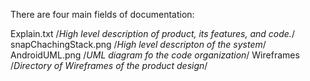 There are four main fields of documentation:

Explain.txt /*High level description of product, its features, and code.*/
snapChachingStack.png /*High level descripton of the system*/
AndroidUML.png /*UML diagram fo the code organization*/
Wireframes  /*Directory of Wireframes of the product design*/




